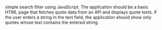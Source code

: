 simple search filter using JavaScript. The application should be a basic HTML page that fetches quote data from an API and displays quote texts. If the user enters a string in the text field, the application should show only quotes whose text contains the entered string.

